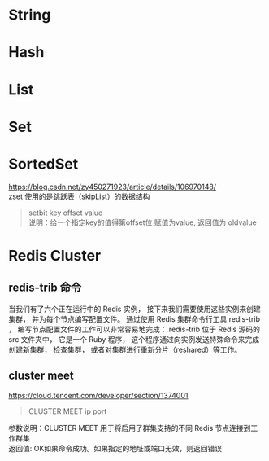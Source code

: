 # String

# Hash

# List 

# Set 

# SortedSet
https://blog.csdn.net/zy450271923/article/details/106970148/  
zset 使用的是跳跃表（skipList）的数据结构 

> setbit key offset value  
> 说明：给一个指定key的值得第offset位 赋值为value, 返回值为 oldvalue

# Redis Cluster 

## redis-trib 命令
当我们有了六个正在运行中的 Redis 实例， 接下来我们需要使用这些实例来创建集群， 并为每个节点编写配置文件。
通过使用 Redis 集群命令行工具 redis-trib ， 编写节点配置文件的工作可以非常容易地完成： redis-trib 位于 Redis 源码的 src 文件夹中， 它是一个 Ruby 程序， 这个程序通过向实例发送特殊命令来完成创建新集群， 检查集群， 或者对集群进行重新分片（reshared）等工作。

## 

## cluster meet
https://cloud.tencent.com/developer/section/1374001  
> CLUSTER MEET ip port  

参数说明：CLUSTER MEET 用于将启用了群集支持的不同 Redis 节点连接到工作群集  
返回值: OK如果命令成功。如果指定的地址或端口无效，则返回错误  